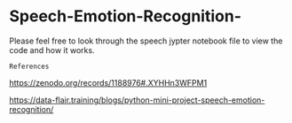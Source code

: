 # Speech-Emotion-Recognition-


Please feel free to look through the speech jypter notebook file to view the code and how it works. 



    References  

https://zenodo.org/records/1188976#.XYHHn3WFPM1

https://data-flair.training/blogs/python-mini-project-speech-emotion-recognition/
